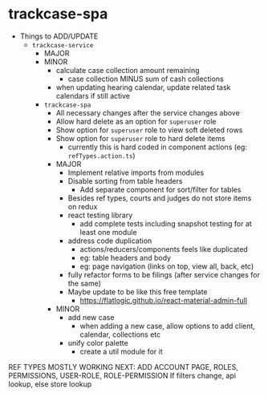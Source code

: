 # trackcase-spa

* Things to ADD/UPDATE
  * `trackcase-service`
    * MAJOR
    * MINOR
      * calculate case collection amount remaining
        * case collection MINUS sum of cash collections
      * when updating hearing calendar, update related task calendars if still active
    * `trackcase-spa`
      * All necessary changes after the service changes above
      * Allow hard delete as an option for `superuser` role
      * Show option for `superuser` role to view soft deleted rows
      * Show option for `superuser` role to hard delete items
        * currently this is hard coded in component actions (eg: `refTypes.action.ts`)
      * MAJOR
        * Implement relative imports from modules
        * Disable sorting from table headers
          * Add separate component for sort/filter for tables
        * Besides ref types, courts and judges do not store items on redux
        * react testing library
          * add complete tests including snapshot testing for at least one module
        * address code duplication
          * actions/reducers/components feels like duplicated
          * eg: table headers and body
          * eg: page navigation (links on top, view all, back, etc)
        * fully refactor forms to be filings (after service changes for the same)
        * Maybe update to be like this free template
          * https://flatlogic.github.io/react-material-admin-full
      * MINOR
        * add new case
          * when adding a new case, allow options to add client, calendar, collections etc
        * unify color palette
          * create a util module for it

REF TYPES MOSTLY WORKING
NEXT: ADD ACCOUNT PAGE, ROLES, PERMISSIONS, USER-ROLE, ROLE-PERMISSION
If filters change, api lookup, else store lookup

